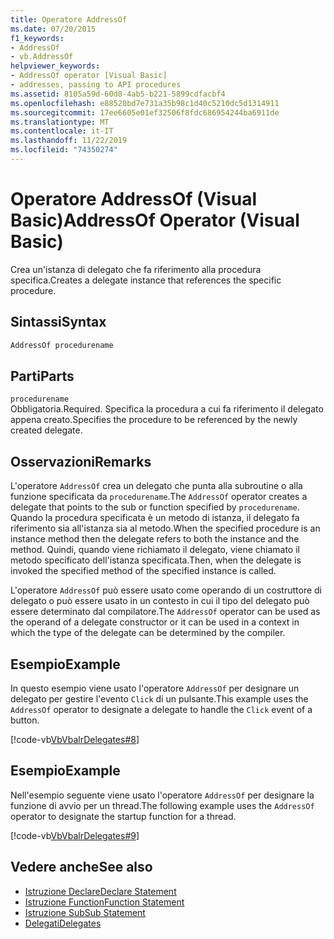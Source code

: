 ```yaml
---
title: Operatore AddressOf
ms.date: 07/20/2015
f1_keywords:
- AddressOf
- vb.AddressOf
helpviewer_keywords:
- AddressOf operator [Visual Basic]
- addresses, passing to API procedures
ms.assetid: 8105a59d-60d8-4ab5-b221-5899cdfacbf4
ms.openlocfilehash: e88520bd7e731a35b98c1d40c5210dc5d1314911
ms.sourcegitcommit: 17ee6605e01ef32506f8fdc686954244ba6911de
ms.translationtype: MT
ms.contentlocale: it-IT
ms.lasthandoff: 11/22/2019
ms.locfileid: "74350274"
---
```

# <a name="addressof-operator-visual-basic"></a><span data-ttu-id="96cf6-102">Operatore AddressOf (Visual Basic)</span><span class="sxs-lookup"><span data-stu-id="96cf6-102">AddressOf Operator (Visual Basic)</span></span>
<span data-ttu-id="96cf6-103">Crea un'istanza di delegato che fa riferimento alla procedura specifica.</span><span class="sxs-lookup"><span data-stu-id="96cf6-103">Creates a delegate instance that references the specific procedure.</span></span>  
  
## <a name="syntax"></a><span data-ttu-id="96cf6-104">Sintassi</span><span class="sxs-lookup"><span data-stu-id="96cf6-104">Syntax</span></span>  
  
```vb  
AddressOf procedurename  
```  
  
## <a name="parts"></a><span data-ttu-id="96cf6-105">Parti</span><span class="sxs-lookup"><span data-stu-id="96cf6-105">Parts</span></span>  
 `procedurename`  
 <span data-ttu-id="96cf6-106">Obbligatoria.</span><span class="sxs-lookup"><span data-stu-id="96cf6-106">Required.</span></span> <span data-ttu-id="96cf6-107">Specifica la procedura a cui fa riferimento il delegato appena creato.</span><span class="sxs-lookup"><span data-stu-id="96cf6-107">Specifies the procedure to be referenced by the newly created delegate.</span></span>  
  
## <a name="remarks"></a><span data-ttu-id="96cf6-108">Osservazioni</span><span class="sxs-lookup"><span data-stu-id="96cf6-108">Remarks</span></span>  
 <span data-ttu-id="96cf6-109">L'operatore `AddressOf` crea un delegato che punta alla subroutine o alla funzione specificata da `procedurename`.</span><span class="sxs-lookup"><span data-stu-id="96cf6-109">The `AddressOf` operator creates a delegate that points to the sub or function specified by `procedurename`.</span></span> <span data-ttu-id="96cf6-110">Quando la procedura specificata è un metodo di istanza, il delegato fa riferimento sia all'istanza sia al metodo.</span><span class="sxs-lookup"><span data-stu-id="96cf6-110">When the specified procedure is an instance method then the delegate refers to both the instance and the method.</span></span> <span data-ttu-id="96cf6-111">Quindi, quando viene richiamato il delegato, viene chiamato il metodo specificato dell'istanza specificata.</span><span class="sxs-lookup"><span data-stu-id="96cf6-111">Then, when the  delegate is invoked the specified method of the specified instance is called.</span></span>  
  
 <span data-ttu-id="96cf6-112">L'operatore `AddressOf` può essere usato come operando di un costruttore di delegato o può essere usato in un contesto in cui il tipo del delegato può essere determinato dal compilatore.</span><span class="sxs-lookup"><span data-stu-id="96cf6-112">The `AddressOf` operator can be used as the operand of a delegate constructor or it can be used in a context in which the type of the delegate can be determined by the compiler.</span></span>  
  
## <a name="example"></a><span data-ttu-id="96cf6-113">Esempio</span><span class="sxs-lookup"><span data-stu-id="96cf6-113">Example</span></span>  
 <span data-ttu-id="96cf6-114">In questo esempio viene usato l'operatore `AddressOf` per designare un delegato per gestire l'evento `Click` di un pulsante.</span><span class="sxs-lookup"><span data-stu-id="96cf6-114">This example uses the `AddressOf` operator to designate a delegate to handle the `Click` event of a button.</span></span>  
  
 [!code-vb[VbVbalrDelegates#8](~/samples/snippets/visualbasic/VS_Snippets_VBCSharp/VbVbalrDelegates/VB/Class1.vb#8)]  
  
## <a name="example"></a><span data-ttu-id="96cf6-115">Esempio</span><span class="sxs-lookup"><span data-stu-id="96cf6-115">Example</span></span>  
 <span data-ttu-id="96cf6-116">Nell'esempio seguente viene usato l'operatore `AddressOf` per designare la funzione di avvio per un thread.</span><span class="sxs-lookup"><span data-stu-id="96cf6-116">The following example uses the `AddressOf` operator to designate the startup function for a thread.</span></span>  
  
 [!code-vb[VbVbalrDelegates#9](~/samples/snippets/visualbasic/VS_Snippets_VBCSharp/VbVbalrDelegates/VB/Class1.vb#9)]  
  
## <a name="see-also"></a><span data-ttu-id="96cf6-117">Vedere anche</span><span class="sxs-lookup"><span data-stu-id="96cf6-117">See also</span></span>

- [<span data-ttu-id="96cf6-118">Istruzione Declare</span><span class="sxs-lookup"><span data-stu-id="96cf6-118">Declare Statement</span></span>](../../../visual-basic/language-reference/statements/declare-statement.md)
- [<span data-ttu-id="96cf6-119">Istruzione Function</span><span class="sxs-lookup"><span data-stu-id="96cf6-119">Function Statement</span></span>](../../../visual-basic/language-reference/statements/function-statement.md)
- [<span data-ttu-id="96cf6-120">Istruzione Sub</span><span class="sxs-lookup"><span data-stu-id="96cf6-120">Sub Statement</span></span>](../../../visual-basic/language-reference/statements/sub-statement.md)
- [<span data-ttu-id="96cf6-121">Delegati</span><span class="sxs-lookup"><span data-stu-id="96cf6-121">Delegates</span></span>](../../../visual-basic/programming-guide/language-features/delegates/index.md)
